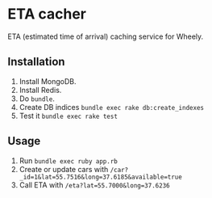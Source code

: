 # ETA cacher
ETA (estimated time of arrival) caching service for Wheely.

## Installation
1. Install MongoDB.
2. Install Redis.
3. Do `bundle`.
4. Create DB indices `bundle exec rake db:create_indexes`
5. Test it `bundle exec rake test`

## Usage
1. Run `bundle exec ruby app.rb`
2. Create or update cars with `/car?_id=1&lat=55.7516&long=37.6185&available=true`
3. Call ETA with `/eta?lat=55.7000&long=37.6236`
